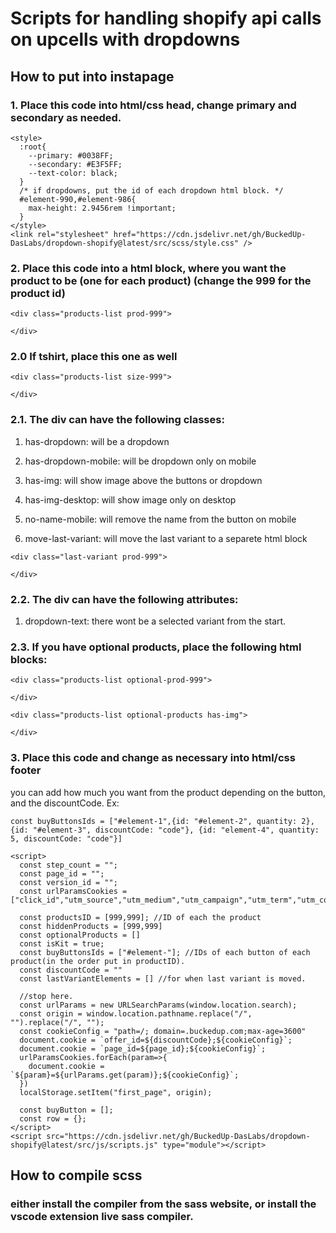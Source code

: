 # Scripts for handling shopify api calls on upcells with dropdowns

## How to put into instapage

### 1. Place this code into html/css head, change primary and secondary as needed.

```
<style>
  :root{
    --primary: #0038FF;
    --secondary: #E3F5FF;
    --text-color: black;
  }
  /* if dropdowns, put the id of each dropdown html block. */
  #element-990,#element-986{
    max-height: 2.9456rem !important;
  }
</style>
<link rel="stylesheet" href="https://cdn.jsdelivr.net/gh/BuckedUp-DasLabs/dropdown-shopify@latest/src/scss/style.css" />
```

### 2. Place this code into a html block, where you want the product to be (one for each product) (change the 999 for the product id)

```
<div class="products-list prod-999">

</div>
```

### 2.0 If tshirt, place this one as well

```
<div class="products-list size-999">

</div>
```

### 2.1. The div can have the following classes:

1. has-dropdown: will be a dropdown

2. has-dropdown-mobile: will be dropdown only on mobile

3. has-img: will show image above the buttons or dropdown

4. has-img-desktop: will show image only on desktop

5. no-name-mobile: will remove the name from the button on mobile

6. move-last-variant: will move the last variant to a separete html block

```
<div class="last-variant prod-999">

</div>
```

### 2.2. The div can have the following attributes:

1. dropdown-text: there wont be a selected variant from the start.

### 2.3. If you have optional products, place the following html blocks:

```
<div class="products-list optional-prod-999">

</div>
```

```
<div class="products-list optional-products has-img">

</div>
```

### 3. Place this code and change as necessary into html/css footer

you can add how much you want from the product depending on the button, and the discountCode.
Ex:

```
const buyButtonsIds = ["#element-1",{id: "#element-2", quantity: 2}, {id: "#element-3", discountCode: "code"}, {id: "element-4", quantity: 5, discountCode: "code"}]
```

```
<script>
  const step_count = "";
  const page_id = "";
  const version_id = "";
  const urlParamsCookies = ["click_id","utm_source","utm_medium","utm_campaign","utm_term","utm_content"]

  const productsID = [999,999]; //ID of each the product
  const hiddenProducts = [999,999]
  const optionalProducts = []
  const isKit = true;
  const buyButtonsIds = ["#element-"]; //IDs of each button of each product(in the order put in productID).
  const discountCode = ""
  const lastVariantElements = [] //for when last variant is moved.

  //stop here.
  const urlParams = new URLSearchParams(window.location.search);
  const origin = window.location.pathname.replace("/", "").replace("/", "");
  const cookieConfig = "path=/; domain=.buckedup.com;max-age=3600"
  document.cookie = `offer_id=${discountCode};${cookieConfig}`;
  document.cookie = `page_id=${page_id};${cookieConfig}`;
  urlParamsCookies.forEach(param=>{
    document.cookie = `${param}=${urlParams.get(param)};${cookieConfig}`;
  })
  localStorage.setItem("first_page", origin);

  const buyButton = [];
  const row = {};
</script>
<script src="https://cdn.jsdelivr.net/gh/BuckedUp-DasLabs/dropdown-shopify@latest/src/js/scripts.js" type="module"></script>
```

## How to compile scss

### either install the compiler from the sass website, or install the vscode extension live sass compiler.
